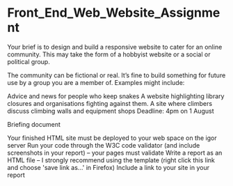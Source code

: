 # Front_End_Web_Website_Assignment
Your brief is to design and build a responsive website to cater for an online community. This may take the form of a hobbyist website or a social or political group.

The community can be fictional or real. It’s fine to build something for future use by a group you are a member of. Examples might include:

Advice and news for people who keep snakes
A website highlighting library closures and organisations fighting against them.
A site where climbers discuss climbing walls and equipment shops
Deadline: 4pm on 1 August

Briefing document

Your finished HTML site must be deployed to your web space on the igor server
Run your code through the W3C code validator (and include screenshots in your report) – your pages must validate
Write a report as an HTML file – I strongly recommend using the template (right click this link and choose 'save link as...' in Firefox)
Include a link to your site in your report
